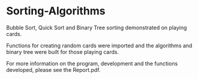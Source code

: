 # Sorting-Algorithms
Bubble Sort, Quick Sort and Binary Tree sorting demonstrated on playing cards.

Functions for creating random cards were imported and the algorithms and binary tree were built for those playing cards.  

For more information on the program, development and the functions developed, please see the Report.pdf.
